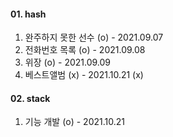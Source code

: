 #### 01. hash
01. 완주하지 못한 선수 (o) - 2021.09.07
02. 전화번호 목록 (o) - 2021.09.08
03. 위장 (o) - 2021.09.09
04. 베스트앨범 (x) - 2021.10.21 (x)

#### 02. stack
01. 기능 개발 (o) - 2021.10.21 


